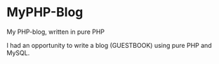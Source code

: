# MyPHP-Blog
My PHP-blog, written in pure PHP   

I had an opportunity to write a blog (GUESTBOOK) using pure PHP and MySQL. 
